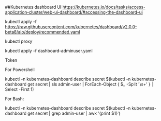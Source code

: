##Kubernetes dashboard UI
https://kubernetes.io/docs/tasks/access-application-cluster/web-ui-dashboard/#accessing-the-dashboard-ui

kubectl apply -f https://raw.githubusercontent.com/kubernetes/dashboard/v2.0.0-beta8/aio/deploy/recommended.yaml

kubectl proxy

kubectl apply -f dashboard-adminuser.yaml

Token

For Powershell

kubectl -n kubernetes-dashboard describe secret $(kubectl -n kubernetes-dashboard get secret | sls admin-user | ForEach-Object { $_ -Split '\s+' } | Select -First 1)

For Bash:

kubectl -n kubernetes-dashboard describe secret $(kubectl -n kubernetes-dashboard get secret | grep admin-user | awk '{print $1}')
